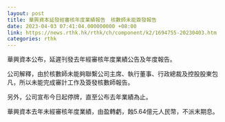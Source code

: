```yaml
---
layout: post
title: 華興資本延發經審核年度業績報告　核數師未能簽發報告
date: 2023-04-03 07:41:04.000000000 +08:00
link: https://news.rthk.hk/rthk/ch/component/k2/1694755-20230403.htm
categories: rthk
---
```


華興資本公布，延遲刊發去年經審核年度業績公告及年度報告。

公司解釋，由於核數師未能夠聯繫公司主席、執行董事、行政總裁及控股股東包凡，所以未能完成審計工作及簽發核數師報告。

另外，公司宣布今日起停牌，直至公布去年業績為止。

華興資本去年未經審核年度業績，由盈轉虧，蝕5.64億元人民幣，不派末期息。
